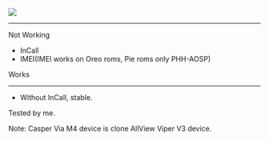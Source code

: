 ![](https://edijitalgrup.com/wp-content/uploads/2019/01/via-m4-1-600x423.jpg)

****
Not Working
- InCall
- IMEI(IMEI works on Oreo roms, Pie roms only PHH-AOSP)

Works
****
- Without InCall, stable.

Tested by me.

Note: Casper Via M4 device is clone AllView Viper V3 device. 

